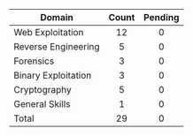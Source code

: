 

| Domain              | Count | Pending |
| ------------------- | :---: |  :---:  |
| Web Exploitation    |   12  |    0    |
| Reverse Engineering |   5   |    0    |
| Forensics           |   3   |    0    |
| Binary Exploitation |   3   |    0    |
| Cryptography        |   5   |    0    |
| General Skills      |   1   |    0    |
| Total               |   29  |    0    |
